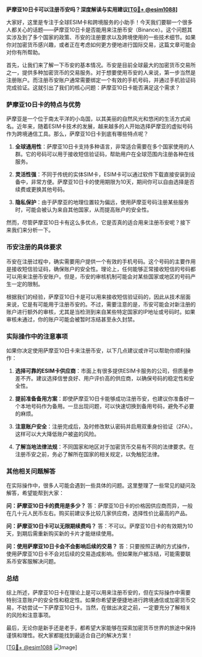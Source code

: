 **萨摩亚10日卡可以注册币安吗？深度解读与实用建议[[TG💪+ @esim1088](https://t.me/s/esim1088)]**

大家好，这里是专注于全球ESIM卡和跨境服务的小助手！今天我们要聊一个很多人都关心的话题——萨摩亚10日卡是否能用来注册币安（Binance）。这个问题其实涉及到了多个国家的政策、币安的注册要求以及跨境使用的一些技术细节。如果你对加密货币感兴趣，或者正在考虑如何更方便地进行国际交易，这篇文章可能会对你有所帮助。

首先，让我们来了解一下币安的基本情况。币安是目前全球最大的加密货币交易所之一，提供多种加密货币的交易服务。对于想要使用币安的人来说，第一步当然是注册账户。而注册币安账户通常需要绑定一个有效的手机号码，并通过手机验证码完成验证。这就引出了我们的核心问题：萨摩亚10日卡能否满足这个需求？

### 萨摩亚10日卡的特点与优势

萨摩亚是一个位于南太平洋的小岛国，以其美丽的自然风光和悠闲的生活方式闻名。近年来，随着ESIM卡技术的发展，越来越多的人开始选择萨摩亚的虚拟号码作为跨境通信工具。那么，萨摩亚10日卡到底有哪些特点呢？

1. **全球通用性**：萨摩亚10日卡支持多种语言，非常适合需要在多个国家使用的人群。它的号码可以用于接收短信验证码，帮助用户在全球范围内注册各种在线服务。
   
2. **灵活性强**：不同于传统的实体SIM卡，ESIM卡可以通过软件下载直接安装到设备中，非常方便。萨摩亚10日卡的使用期限为10天，期间你可以自由选择是否续费或更换其他号码。

3. **隐私保护**：由于萨摩亚的地理位置较为偏远，使用萨摩亚号码注册某些服务时，可能会被认为来自其他国家，从而提高账户的安全性。

然而，尽管萨摩亚10日卡有这么多优点，它是否真的适合用来注册币安呢？接下来我们来分析一下。

### 币安注册的具体要求

币安在注册过程中，确实需要用户提供一个有效的手机号码。这个号码的主要作用是接收短信验证码，确保账户的安全性。理论上，任何能够正常接收短信的号码都可以用来注册币安账户。但是，币安的审核机制可能会对某些国家或地区的号码产生一定的限制。

根据我们的经验，萨摩亚10日卡是可以用来接收短信验证码的，因此从技术层面来说，它是有可能用于注册币安的。不过，需要注意的是，币安可能会对新注册的账户进行额外的审核，尤其是当检测到来自某些特定国家的IP地址或号码时。如果审核未通过，你的账户可能会被暂时冻结甚至永久封禁。

### 实际操作中的注意事项

如果你决定使用萨摩亚10日卡来注册币安，以下几点建议或许可以帮助你顺利操作：

1. **选择可靠的ESIM卡供应商**：市面上有很多提供ESIM卡服务的公司，但质量参差不齐。建议选择信誉良好、用户评价高的供应商，以确保号码的稳定性和安全性。

2. **提前准备备用方案**：即使萨摩亚10日卡能够成功注册币安，也建议你准备好一个本地号码作为备用。一旦出现问题，可以快速切换到备用号码，避免不必要的麻烦。

3. **注意账户安全**：注册完成后，及时修改默认密码并启用双重身份验证（2FA）。这样可以大大降低账户被盗的风险。

4. **了解当地法律法规**：不同国家和地区对于加密货币交易有不同的法律要求。在注册币安之前，务必了解所在国家的相关规定，以免触犯法律。

### 其他相关问题解答

在实际操作中，很多人可能会遇到一些具体的问题。这里整理了一些常见的疑问及解答，希望能帮到大家：

**问：萨摩亚10日卡的费用是多少？**
答：萨摩亚10日卡的价格因供应商而异，一般在几十元人民币左右。购买前建议多比较几家供应商，选择性价比最高的产品。

**问：萨摩亚10日卡可以无限期续费吗？**
答：不可以。萨摩亚10日卡的有效期为10天，到期后需重新购买新的卡片才能继续使用。

**问：使用萨摩亚10日卡会不会影响后续的交易？**
答：只要按照正确的方式操作，使用萨摩亚10日卡不会对后续的交易造成影响。但如果账户被冻结，可能需要联系币安客服解决问题。

### 总结

综上所述，萨摩亚10日卡在理论上是可以用来注册币安的，但在实际操作中需要特别注意账户的安全性和稳定性。如果你希望更便捷地进行跨境通信或加密货币交易，不妨尝试一下萨摩亚10日卡。当然，在做出决定之前，一定要充分了解相关的风险和注意事项。

最后，无论你是新手还是老手，都希望大家能够在探索加密货币世界的旅途中保持谨慎和理性。祝大家都能找到最适合自己的解决方案！

[[TG💪+ @esim1088](https://t.me/s/esim1088) ![Image](https://i.postimg.cc/4NQfJmqS/Snipaste-2025-05-13-00-14-12.png)]